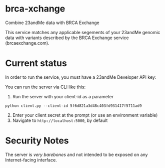 # brca-xchange

Combine 23andMe data with BRCA Exchange

This service matches any applicable segements of your 23andMe genomic data with variants described by the BRCA Exchange service (brcaexchange.com).

# Current status 

In order to run the service, you must have a 23andMe Developer API key:

You can run the server via CLI like this:

1. Run the server with your client-id as a parameter
```
python client.py --client-id 5f6d821a3d48c403fd931417f5711ad9
```

2. Enter your client secret at the prompt (or use an environment variable)
3. Navigate to `http://localhost:5000`, by default


# Security Notes

The server is _very barebones_ and not intended to be exposed on any Internet-facing interface.

